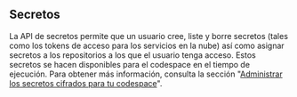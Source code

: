 ## Secretos
La API de secretos permite que un usuario cree, liste y borre secretos (tales como los tokens de acceso para los servicios en la nube) así como asignar secretos a los repositorios a los que el usuario tenga acceso. Estos secretos se hacen disponibles para el codespace en el tiempo de ejecución. Para obtener más información, consulta la sección "[Administrar los secretos cifrados para tu codespace](/codespaces/managing-your-codespaces/managing-encrypted-secrets-for-your-codespaces)".